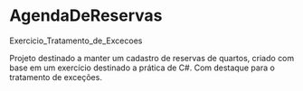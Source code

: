 # AgendaDeReservas
Exercicio_Tratamento_de_Excecoes

Projeto destinado a manter um cadastro de reservas de quartos, criado com base em um exercício destinado a prática de C#.
Com destaque para o tratamento de exceções.
